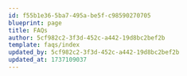 ```yaml
---
id: f55b1e36-5ba7-495a-be5f-c98590270705
blueprint: page
title: FAQs
author: 5cf982c2-3f3d-452c-a442-19d8bc2bef2b
template: faqs/index
updated_by: 5cf982c2-3f3d-452c-a442-19d8bc2bef2b
updated_at: 1737109037
---
```


